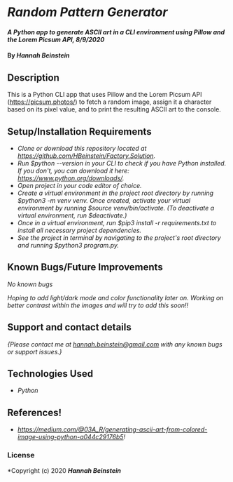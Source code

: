 # _Random Pattern Generator_

#### _A Python app to generate ASCII art in a CLI environment using Pillow and the Lorem Picsum API, 8/9/2020_

#### By _**Hannah Beinstein**_

## Description

This is a Python CLI app that uses Pillow and the Lorem Picsum API (https://picsum.photos/) to fetch a random image, assign it a character based on its pixel value, and to print the resulting ASCII art to the console. 

## Setup/Installation Requirements

* _Clone or download this repository located at https://github.com/HBeinstein/Factory.Solution._
* _Run $python --version in your CLI to check if you have Python installed. If you don't, you can download it here: https://www.python.org/downloads/._
* _Open project in your code editor of choice._
* _Create a virtual environment in the project root directory by running $python3 -m venv venv. Once created, activate your virtual environment by running $source venv/bin/activate. (To deactivate a virtual environment, run $deactivate.)_
* _Once in a virtual environment, run $pip3 install -r requirements.txt to install all necessary project dependencies._
* _See the project in terminal by navigating to the project's root directory and running $python3 program.py._

## Known Bugs/Future Improvements

_No known bugs_

_Hoping to add light/dark mode and color functionality later on._
_Working on better contrast within the images and will try to add this soon!!_

## Support and contact details

_{Please contact me at hannah.beinstein@gmail.com with any known bugs or support issues.}_

## Technologies Used

* _Python_

## References!

* _https://medium.com/@03A_R/generating-ascii-art-from-colored-image-using-python-a044c29176b5!_

### License

*Copyright (c) 2020 **_Hannah Beinstein_**